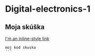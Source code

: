 # Digital-electronics-1

## Moja skúška

 [I'm an inline-style link](https://www.google.com)
 
 ``` vhdl
 moj kod skuska
´´´
